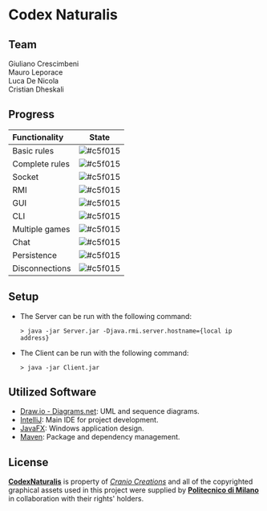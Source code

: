 # Codex Naturalis

## Team
Giuliano Crescimbeni <br>
Mauro Leporace <br>
Luca De Nicola <br>
Cristian Dheskali <br>

## Progress

| Functionality | State |
|:-----------------------|:------------------------------------:|
| Basic rules | ![#c5f015](https://placehold.it/15/44bb44/44bb44) |
| Complete rules | ![#c5f015](https://placehold.it/15/44bb44/44bb44) |
| Socket | ![#c5f015](https://placehold.it/15/44bb44/44bb44) |
| RMI | ![#c5f015](https://placehold.it/15/44bb44/44bb44) |
| GUI | ![#c5f015](https://placehold.it/15/44bb44/44bb44) |
| CLI | ![#c5f015](https://placehold.it/15/44bb44/44bb44)|
| Multiple games | ![#c5f015](https://placehold.it/15/44bb44/44bb44) |
| Chat | ![#c5f015](https://placehold.it/15/44bb44/44bb44) |
| Persistence | ![#c5f015](https://placehold.it/15/f03c15/f03c15) |
| Disconnections | ![#c5f015](https://placehold.it/15/f03c15/f03c15) |

<!--
[![RED](https://placehold.it/15/f03c15/f03c15)](#)
[![YELLOW](https://placehold.it/15/ffdd00/ffdd00)](#)
[![GREEN](https://placehold.it/15/44bb44/44bb44)](#)
-->


## Setup

- The Server can be run with the following command:
    ```shell
    > java -jar Server.jar -Djava.rmi.server.hostname={local ip address}
    ```
    
- The Client can be run with the following command:
    ```shell
    > java -jar Client.jar
    ```



## Utilized Software

* [Draw.io - Diagrams.net](https://app.diagrams.net/): UML and sequence diagrams.
* [IntelliJ](https://www.jetbrains.com/idea/): Main IDE for project development.
* [JavaFX](https://openjfx.io/): Windows application design.
* [Maven](https://maven.apache.org/): Package and dependency management.

## License

[**CodexNaturalis**](https://www.craniocreations.it/prodotto/codex-naturalis) is property of [_Cranio Creations_] and all of the copyrighted graphical assets used in this project were supplied by [**Politecnico di Milano**] in collaboration with their rights' holders.

[_Cranio Creations_]: https://www.craniocreations.it/
[**Politecnico di Milano**]: https://www.polimi.it/

